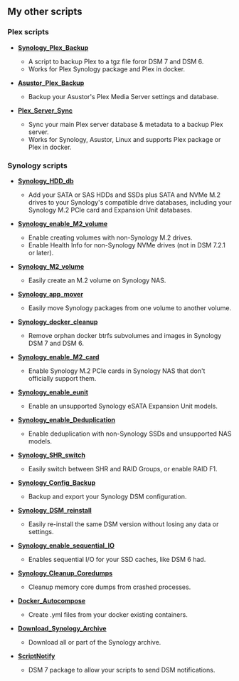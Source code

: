 ## My other scripts

### Plex scripts

- **<a href="https://github.com/007revad/Synology_Plex_Backup">Synology_Plex_Backup</a>**
  - A script to backup Plex to a tgz file foror DSM 7 and DSM 6.
  - Works for Plex Synology package and Plex in docker.

- **<a href="https://github.com/007revad/Asustor_Plex_Backup">Asustor_Plex_Backup</a>**
  - Backup your Asustor's Plex Media Server settings and database.

- **<a href="https://github.com/007revad/Plex_Server_Sync">Plex_Server_Sync</a>**
  - Sync your main Plex server database & metadata to a backup Plex server.
  - Works for Synology, Asustor, Linux and supports Plex package or Plex in docker.


### Synology scripts

- **<a href="https://github.com/007revad/Synology_HDD_db">Synology_HDD_db</a>**
  - Add your SATA or SAS HDDs and SSDs plus SATA and NVMe M.2 drives to your Synology's compatible drive databases, including your Synology M.2 PCIe card and Expansion Unit databases.

- **<a href="https://github.com/007revad/Synology_enable_M2_volume">Synology_enable_M2_volume</a>**
  - Enable creating volumes with non-Synology M.2 drives.
  - Enable Health Info for non-Synology NVMe drives (not in DSM 7.2.1 or later).

- **<a href="https://github.com/007revad/Synology_M2_volume">Synology_M2_volume</a>**
  - Easily create an M.2 volume on Synology NAS.

- **<a href="https://github.com/007revad/Synology_app_mover">Synology_app_mover</a>**
  - Easily move Synology packages from one volume to another volume.

- **<a href="https://github.com/007revad/Synology_docker_cleanup">Synology_docker_cleanup</a>**
  - Remove orphan docker btrfs subvolumes and images in Synology DSM 7 and DSM 6.

- **<a href="https://github.com/007revad/Synology_enable_M2_card">Synology_enable_M2_card</a>**
  - Enable Synology M.2 PCIe cards in Synology NAS that don't officially support them.

- **<a href="https://github.com/007revad/Synology_enable_eunit">Synology_enable_eunit</a>**
  - Enable an unsupported Synology eSATA Expansion Unit models.

- **<a href="https://github.com/007revad/Synology_enable_Deduplication">Synology_enable_Deduplication</a>**
  - Enable deduplication with non-Synology SSDs and unsupported NAS models.

- **<a href="https://github.com/007revad/Synology_SHR_switch">Synology_SHR_switch</a>**
  - Easily switch between SHR and RAID Groups, or enable RAID F1.

- **<a href="https://github.com/007revad/Synology_Config_Backup">Synology_Config_Backup</a>**
  - Backup and export your Synology DSM configuration.

- **<a href="https://github.com/007revad/Synology_DSM_reinstall">Synology_DSM_reinstall</a>**
  - Easily re-install the same DSM version without losing any data or settings.

- **<a href="https://github.com/007revad/Synology_enable_sequential_IO">Synology_enable_sequential_IO</a>**
  - Enables sequential I/O for your SSD caches, like DSM 6 had.

- **<a href="https://github.com/007revad/Synology_Cleanup_Coredumps">Synology_Cleanup_Coredumps</a>**
  - Cleanup memory core dumps from crashed processes.
 
- **<a href="https://github.com/007revad/Docker_Autocompose">Docker_Autocompose</a>**
  - Create .yml files from your docker existing containers.

- **<a href="https://github.com/007revad/Download_Synology_Archive">Download_Synology_Archive</a>**
  - Download all or part of the Synology archive.

- **<a href="https://github.com/007revad/ScriptNotify">ScriptNotify</a>**
  - DSM 7 package to allow your scripts to send DSM notifications.
